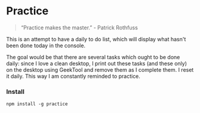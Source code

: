 Practice
====

> “Practice makes the master.” - Patrick Rothfuss

This is an attempt to have a daily to do list, which will display what hasn't been done today in the console. 

The goal would be that there are several tasks which ought to be done daily: since I love a clean desktop, I print out these tasks (and these only) on the desktop using GeekTool and remove them as I complete them. I reset it daily. This way I am constantly reminded to practice. 

### Install

`npm install -g practice`

